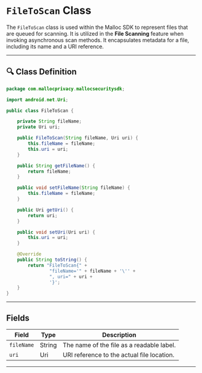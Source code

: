 # `FileToScan` Class

The `FileToScan` class is used within the Malloc SDK to represent files that are queued for scanning. It is utilized in the **File Scanning** feature when invoking asynchronous scan methods. It encapsulates metadata for a file, including its name and a URI reference.

---

## 🔍 Class Definition

```java
package com.mallocprivacy.mallocsecuritysdk;

import android.net.Uri;

public class FileToScan {

    private String fileName;
    private Uri uri;

    public FileToScan(String fileName, Uri uri) {
        this.fileName = fileName;
        this.uri = uri;
    }

    public String getFileName() {
        return fileName;
    }

    public void setFileName(String fileName) {
        this.fileName = fileName;
    }

    public Uri getUri() {
        return uri;
    }

    public void setUri(Uri uri) {
        this.uri = uri;
    }

    @Override
    public String toString() {
        return "FileToScan{" +
                "fileName='" + fileName + '\'' +
                ", uri=" + uri +
                '}';
    }
}
```

---

## Fields

| Field      | Type   | Description                                |
| ---------- | ------ | ------------------------------------------ |
| `fileName` | String | The name of the file as a readable label.  |
| `uri`      | Uri    | URI reference to the actual file location. |

---

